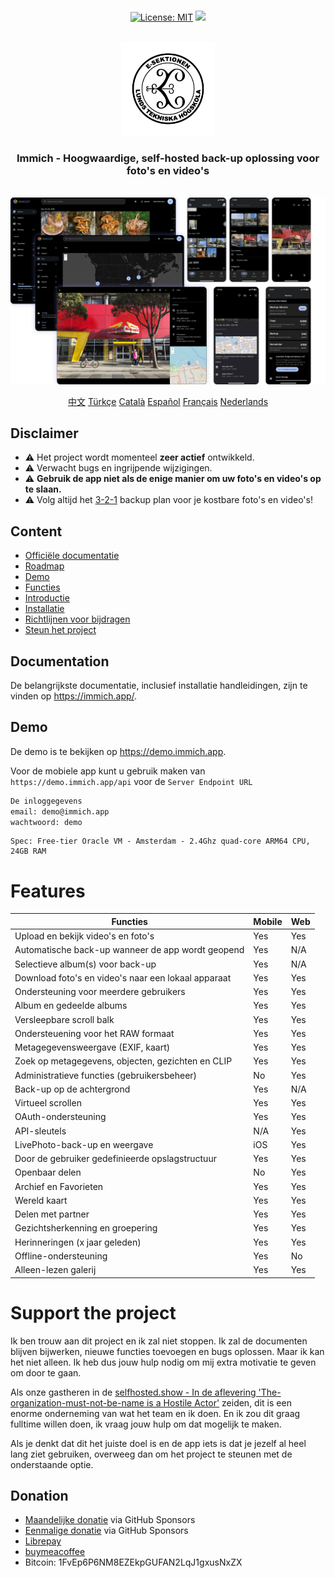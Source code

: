 <p align="center"> 
  <br/>  
  <a href="https://opensource.org/licenses/MIT"><img src="https://img.shields.io/badge/license-MIT-green.svg?color=3F51B5&style=for-the-badge&label=License&logoColor=000000&labelColor=ececec" alt="License: MIT"></a>
  <a href="https://discord.gg/D8JsnBEuKb">
    <img src="https://img.shields.io/discord/979116623879368755.svg?label=Discord&logo=Discord&style=for-the-badge&logoColor=000000&labelColor=ececec" atl="Discord"/>
  </a>
  <br/>  
  <br/>   
</p>

<p align="center">
<img src="design/immich-logo.svg" width="150" title="Login met aangepaste URL">
</p>
<h3 align="center">Immich - Hoogwaardige, self-hosted back-up oplossing voor foto's en video's</h3>
<br/>
<a href="https://immich.app">
<img src="design/immich-screenshots.png" title="Main Screenshot">
</a>
<br/>
<p align="center">
  <a href="README_zh_CN.md">中文</a>
  <a href="README_tr_TR.md">Türkçe</a>
  <a href="README_ca_ES.md">Català</a>
  <a href="README_es_ES.md">Español</a>
  <a href="README_fr_FR.md">Français</a>
  <a href="README_nl_NL.md">Nederlands</a>
</p>

## Disclaimer

- ⚠️ Het project wordt momenteel **zeer actief** ontwikkeld.
- ⚠️ Verwacht bugs en ingrijpende wijzigingen.
- ⚠️ **Gebruik de app niet als de enige manier om uw foto's en video's op te slaan.**
- ⚠️ Volg altijd het [3-2-1](https://www.backblaze.com/blog/the-3-2-1-backup-strategy/) backup plan voor je kostbare foto's en video's!

## Content

- [Officiële documentatie](https://immich.app/docs)
- [Roadmap](https://github.com/orgs/immich-app/projects/1)
- [Demo](#demo)
- [Functies](#features)
- [Introductie](https://immich.app/docs/overview/introduction)
- [Installatie](https://immich.app/docs/install/requirements)
- [Richtlijnen voor bijdragen](https://immich.app/docs/overview/support-the-project)
- [Steun het project](#support-the-project)

## Documentation

De belangrijkste documentatie, inclusief installatie handleidingen, zijn te vinden op https://immich.app/.

## Demo

De demo is te bekijken op https://demo.immich.app.

Voor de mobiele app kunt u gebruik maken van `https://demo.immich.app/api` voor de `Server Endpoint URL`

```bash title="Demo Credential"
De inloggegevens
email: demo@immich.app
wachtwoord: demo
```

```
Spec: Free-tier Oracle VM - Amsterdam - 2.4Ghz quad-core ARM64 CPU, 24GB RAM
```

# Features

| Functies                                            | Mobile | Web |
| --------------------------------------------------- | ------ | --- |
| Upload en bekijk video's en foto's                  | Yes    | Yes |
| Automatische back-up wanneer de app wordt geopend   | Yes    | N/A |
| Selectieve album(s) voor back-up                    | Yes    | N/A |
| Download foto's en video's naar een lokaal apparaat | Yes    | Yes |
| Ondersteuning voor meerdere gebruikers              | Yes    | Yes |
| Album en gedeelde albums                            | Yes    | Yes |
| Versleepbare scroll balk                            | Yes    | Yes |
| Ondersteuening voor het RAW formaat                 | Yes    | Yes |
| Metagegevensweergave (EXIF, kaart)                  | Yes    | Yes |
| Zoek op metagegevens, objecten, gezichten en CLIP   | Yes    | Yes |
| Administratieve functies (gebruikersbeheer)         | No     | Yes |
| Back-up op de achtergrond                           | Yes    | N/A |
| Virtueel scrollen                                   | Yes    | Yes |
| OAuth-ondersteuning                                 | Yes    | Yes |
| API-sleutels                                        | N/A    | Yes |
| LivePhoto-back-up en weergave                       | iOS    | Yes |
| Door de gebruiker gedefinieerde opslagstructuur     | Yes    | Yes |
| Openbaar delen                                      | No     | Yes |
| Archief en Favorieten                               | Yes    | Yes |
| Wereld  kaart                                       | Yes    | Yes |
| Delen met partner                                   | Yes    | Yes |
| Gezichtsherkenning en groepering                    | Yes    | Yes |
| Herinneringen (x jaar geleden)                      | Yes    | Yes |
| Offline-ondersteuning                               | Yes    | No  |
| Alleen-lezen galerij                                | Yes    | Yes |

# Support the project

Ik ben trouw aan dit project en ik zal niet stoppen. Ik zal de documenten blijven bijwerken, nieuwe functies toevoegen en bugs oplossen. Maar ik kan het niet alleen. Ik heb dus jouw hulp nodig om mij extra motivatie te geven om door te gaan.

Als onze gastheren in de [selfhosted.show - In de aflevering 'The-organization-must-not-be-name is a Hostile Actor'](https://selfhosted.show/79?t=1418) zeiden, dit is een enorme onderneming van wat het team en ik doen. En ik zou dit graag fulltime willen doen, ik vraag jouw hulp om dat mogelijk te maken.

Als je denkt dat dit het juiste doel is en de app iets is dat je jezelf al heel lang ziet gebruiken, overweeg dan om het project te steunen met de onderstaande optie.

## Donation

- [Maandelijke donatie](https://github.com/sponsors/alextran1502) via GitHub Sponsors
- [Eenmalige donatie](https://github.com/sponsors/alextran1502?frequency=one-time&sponsor=alextran1502) via GitHub Sponsors
- [Librepay](https://liberapay.com/alex.tran1502/)
- [buymeacoffee](https://www.buymeacoffee.com/altran1502)
- Bitcoin: 1FvEp6P6NM8EZEkpGUFAN2LqJ1gxusNxZX
